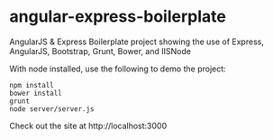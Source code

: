 angular-express-boilerplate
===========================

AngularJS & Express Boilerplate project showing the use of Express, AngularJS, Bootstrap, Grunt, Bower, and IISNode

With node installed, use the following to demo the project:

```
npm install
bower install
grunt
node server/server.js
```

Check out the site at http://localhost:3000